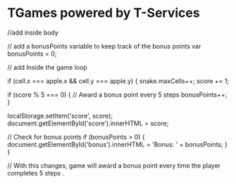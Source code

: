 # TGames powered by T-Services
//add inside body
<p id="bonus"></p>

// add a bonusPoints variable to keep track of the bonus points
var bonusPoints = 0;


// add Inside the game loop


if (cell.x === apple.x && cell.y === apple.y) {
  snake.maxCells++;
  score += 1;

  if (score % 5 === 0) {
    // Award a bonus point every 5 steps
    bonusPoints++;
  }

  localStorage.setItem('score', score);
  document.getElementById('score').innerHTML = score;

  // Check for bonus points
  if (bonusPoints > 0) {
    document.getElementById('bonus').innerHTML = 'Bonus: ' + bonusPoints;
  }
}

//  With this changes,  game will award a bonus point every time the player completes 5 steps .
